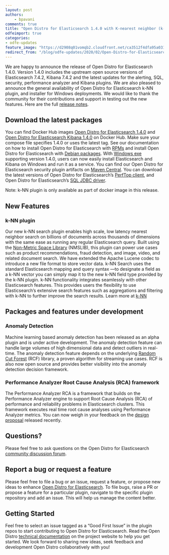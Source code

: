 ```yaml
---
layout: post
authors: 
    - bpavani
comments: true
title: "Open Distro for Elasticsearch 1.4.0 with K-nearest neighbor (k-NN) search support is now available"
odfeimport: true
categories:
- odfe-updates
feature_image: "https://d2908q01vomqb2.cloudfront.net/ca3512f4dfa95a03169c5a670a4c91a19b3077b4/2019/03/26/open_disto-elasticsearch-logo-800x400.jpg"
redirect_from: "/blog/odfe-updates/2020/02/Open-Distro-for-Elasticsearch-1.4.0-with-K-nearest-neighbor-(k-NN)-search-support-is-now-available/"
---
```

We are happy to announce the release of Open Distro for Elasticsearch 1.4.0. Version 1.4.0 includes the upstream open source versions of Elasticsearch 7.4.2, Kibana 7.4.2 and the latest updates for the alerting, SQL, security, performance analyzer and Kibana plugins. We are also pleased to announce the general availability of Open Distro for Elasticsearch k-NN plugin, and installer for Windows deployments. We would like to thank the community for their contributions and support in testing out the new features.  Here are the full [release notes](https://github.com/opendistro-for-elasticsearch/opendistro-build/blob/master/release-notes/opendistro-for-elasticsearch-release-notes-1.4.0.md). 

## Download the latest packages

You can find Docker Hub images [Open Distro for Elasticsearch 1.4.0](https://hub.docker.com/r/amazon/opendistro-for-elasticsearch) and [Open Distro for Elasticsearch Kibana 1.4.0](https://hub.docker.com/r/amazon/opendistro-for-elasticsearch-kibana) on Docker Hub. Make sure your compose file specifies 1.4.0 or uses the latest tag. See our documentation on how to install Open Distro for Elasticsearch with [RPMs](https://opendistro.github.io/for-elasticsearch-docs/docs/install/rpm/) and install Open Distro for Elasticsearch with [Debian packages](https://opendistro.github.io/for-elasticsearch-docs/docs/install/deb/). With [Windows exe](https://opendistro.github.io/for-elasticsearch-docs/docs/install/windows/) supporting version 1.4.0, users can now easily install Elasticsearch and Kibana on Windows and run it as a service. You can find our Open Distro for Elasticsearch security plugin artifacts on [Maven Central](https://mvnrepository.com/artifact/com.amazon.opendistroforelasticsearch). You can download the latest versions of Open Distro for Elasticsearch’s [PerfTop client](https://www.npmjs.com/package/@aws/opendistro-for-elasticsearch-perftop), and Open Distro for Elasticsearch’s [SQL JDBC driver](https://d3g5vo6xdbdb9a.cloudfront.net/downloads/elasticsearch-clients/opendistro-sql-jdbc/opendistro-sql-jdbc-0.9.0.0.jar).

Note:  k-NN plugin is only available as part of docker image in this release.


## New Features

### k-NN plugin

Our new k-NN search plugin enables high scale, low latency nearest neighbor search on billions of documents across thousands of dimensions with the same ease as running any regular Elasticsearch query. Built using the [Non-Metric Space Library](https://github.com/nmslib/nmslib) (NMSLIB), this plugin can power use cases such as product recommendations, fraud detection, and image, video, and related document search. We have extended the Apache Lucene codec to introduce a new file format to store vector data. k-NN Search uses the standard Elasticsearch mapping and query syntax —to designate a field as a k-NN vector you can simply map it to the new k-NN field type provided by the k-NN plugin. k-NN functionality integrates seamlessly with other Elasticsearch features. This provides users  the flexibility to use Elasticsearch’s extensive search features such as
aggregations and filtering with k-NN to further improve the search results. Learn more at [k-NN](https://github.com/opendistro-for-elasticsearch/k-NN)



## Packages and features under development

### Anomaly Detection

Machine learning based anomaly detection has been released as an alpha plugin and is under active development. The anomaly detection feature can handle large volumes of high dimensional data and detect outliers in real-time. The anomaly detection feature depends on the underlying [Random Cut Forest](https://github.com/aws/random-cut-forest-by-aws) (RCF) library, a proven algorithm for streaming use cases. RCF is also now open source  and provides better visibility into the anomaly detection decision framework.  

### Performance Analyzer Root Cause Analysis (RCA) framework

The Performance Analyzer RCA is a framework that builds on the Performance Analyzer engine to support Root Cause Analysis (RCA) of performance and reliability problems in Elasticsearch clusters. This framework executes real time root cause analyses using Performance Analyzer metrics. You can now weigh in your feedback on the [design proposal](https://github.com/opendistro-for-elasticsearch/performance-analyzer/blob/master/rca/rfc-rca.pdf) released recently.

## Questions?

Please feel free to ask questions on the Open Distro for Elasticsearch [community discussion forum](https://discuss.opendistrocommunity.dev/).

## Report a bug or request a feature

Please feel free to file a bug or an issue, request a feature, or propose new ideas to enhance [Open Distro for Elasticsearch](https://github.com/opendistro-for-elasticsearch/community/issues). To file bugs, raise a PR or propose a feature for a particular plugin, navigate to the specific plugin repository and add an issue. This will help us manage the content better.

## Getting Started

Feel free to select an issue tagged as a “Good First Issue” in the plugin repos to start contributing to Open Distro for Elasticsearch. Read the Open Distro [technical documentation](https://opendistro.github.io/for-elasticsearch-docs/docs/install/) on the project website to help you get started. We look forward to sharing new ideas, seek feedback and development Open Distro collaboratively with you!

